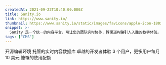 ```yaml
---
createdAt: 2021-09-22T10:40:00.000Z
title: Sanity.io
link: https://www.sanity.io/
thumbnail: https://www.sanity.io/static/images/favicons/apple-icon-180x180.png
snippet: >-
  Sanity 是一个统一的内容平台，可让您的团队实时协作，跨渠道构建引人入胜的数字体验。
tags: ["CMS"]
---
```

开源编辑环境
托管的实时内容数据库
卓越的开发者体验
3 个用户，更多用户每月 10 美元
慷慨的使用配额